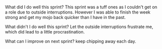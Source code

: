 What did I do well this sprint? This sprint was a tuff ones as I couldn't get on a role due to outside interruptions.  However I was able to finish the week strong and get my mojo back quicker than I have in the past.

What didn't I do well this sprint?  Let the outside interruptions frustrate me, which did lead to a little procrastination.

What can I improve on next sprint? keep chipping away each day.
